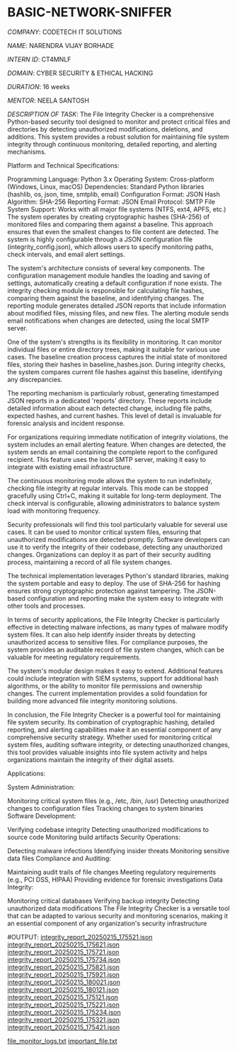 # BASIC-NETWORK-SNIFFER

*COMPANY*: CODETECH IT SOLUTIONS

*NAME*: NARENDRA VIJAY BORHADE

*INTERN ID*: CT4MNLF

*DOMAIN*: CYBER SECURITY & ETHICAL HACKING

*DURATION*: 16 weeks

*MENTOR*: NEELA SANTOSH

*DESCRIPTION OF TASK*: The File Integrity Checker is a comprehensive Python-based security tool designed to monitor and protect critical files and directories by detecting unauthorized modifications, deletions, and additions. This system provides a robust solution for maintaining file system integrity through continuous monitoring, detailed reporting, and alerting mechanisms.

Platform and Technical Specifications:

Programming Language: Python 3.x
Operating System: Cross-platform (Windows, Linux, macOS)
Dependencies: Standard Python libraries (hashlib, os, json, time, smtplib, email)
Configuration Format: JSON
Hash Algorithm: SHA-256
Reporting Format: JSON
Email Protocol: SMTP
File System Support: Works with all major file systems (NTFS, ext4, APFS, etc.)
The system operates by creating cryptographic hashes (SHA-256) of monitored files and comparing them against a baseline. This approach ensures that even the smallest changes to file content are detected. The system is highly configurable through a JSON configuration file (integrity_config.json), which allows users to specify monitoring paths, check intervals, and email alert settings.

The system's architecture consists of several key components. The configuration management module handles the loading and saving of settings, automatically creating a default configuration if none exists. The integrity checking module is responsible for calculating file hashes, comparing them against the baseline, and identifying changes. The reporting module generates detailed JSON reports that include information about modified files, missing files, and new files. The alerting module sends email notifications when changes are detected, using the local SMTP server.

One of the system's strengths is its flexibility in monitoring. It can monitor individual files or entire directory trees, making it suitable for various use cases. The baseline creation process captures the initial state of monitored files, storing their hashes in baseline_hashes.json. During integrity checks, the system compares current file hashes against this baseline, identifying any discrepancies.

The reporting mechanism is particularly robust, generating timestamped JSON reports in a dedicated 'reports' directory. These reports include detailed information about each detected change, including file paths, expected hashes, and current hashes. This level of detail is invaluable for forensic analysis and incident response.

For organizations requiring immediate notification of integrity violations, the system includes an email alerting feature. When changes are detected, the system sends an email containing the complete report to the configured recipient. This feature uses the local SMTP server, making it easy to integrate with existing email infrastructure.

The continuous monitoring mode allows the system to run indefinitely, checking file integrity at regular intervals. This mode can be stopped gracefully using Ctrl+C, making it suitable for long-term deployment. The check interval is configurable, allowing administrators to balance system load with monitoring frequency.

Security professionals will find this tool particularly valuable for several use cases. It can be used to monitor critical system files, ensuring that unauthorized modifications are detected promptly. Software developers can use it to verify the integrity of their codebase, detecting any unauthorized changes. Organizations can deploy it as part of their security auditing process, maintaining a record of all file system changes.

The technical implementation leverages Python's standard libraries, making the system portable and easy to deploy. The use of SHA-256 for hashing ensures strong cryptographic protection against tampering. The JSON-based configuration and reporting make the system easy to integrate with other tools and processes.

In terms of security applications, the File Integrity Checker is particularly effective in detecting malware infections, as many types of malware modify system files. It can also help identify insider threats by detecting unauthorized access to sensitive files. For compliance purposes, the system provides an auditable record of file system changes, which can be valuable for meeting regulatory requirements.

The system's modular design makes it easy to extend. Additional features could include integration with SIEM systems, support for additional hash algorithms, or the ability to monitor file permissions and ownership changes. The current implementation provides a solid foundation for building more advanced file integrity monitoring solutions.

In conclusion, the File Integrity Checker is a powerful tool for maintaining file system security. Its combination of cryptographic hashing, detailed reporting, and alerting capabilities make it an essential component of any comprehensive security strategy. Whether used for monitoring critical system files, auditing software integrity, or detecting unauthorized changes, this tool provides valuable insights into file system activity and helps organizations maintain the integrity of their digital assets.

Applications:

System Administration:

Monitoring critical system files (e.g., /etc, /bin, /usr)
Detecting unauthorized changes to configuration files
Tracking changes to system binaries
Software Development:

Verifying codebase integrity
Detecting unauthorized modifications to source code
Monitoring build artifacts
Security Operations:

Detecting malware infections
Identifying insider threats
Monitoring sensitive data files
Compliance and Auditing:

Maintaining audit trails of file changes
Meeting regulatory requirements (e.g., PCI DSS, HIPAA)
Providing evidence for forensic investigations
Data Integrity:

Monitoring critical databases
Verifying backup integrity
Detecting unauthorized data modifications
The File Integrity Checker is a versatile tool that can be adapted to various security and monitoring scenarios, making it an essential component of any organization's security infrastructure

#OUTPUT:
[integrity_report_20250215_175521.json](https://github.com/user-attachments/files/18826586/integrity_report_20250215_175521.json)
[integrity_report_20250215_175621.json](https://github.com/user-attachments/files/18826587/integrity_report_20250215_175621.json)
[integrity_report_20250215_175721.json](https://github.com/user-attachments/files/18826596/integrity_report_20250215_175721.json)
[integrity_report_20250215_175734.json](https://github.com/user-attachments/files/18826585/integrity_report_20250215_175734.json)
[integrity_report_20250215_175821.json](https://github.com/user-attachments/files/18826588/integrity_report_20250215_175821.json)
[integrity_report_20250215_175921.json](https://github.com/user-attachments/files/18826590/integrity_report_20250215_175921.json)
[integrity_report_20250215_180021.json](https://github.com/user-attachments/files/18826584/integrity_report_20250215_180021.json)
[integrity_report_20250215_180121.json](https://github.com/user-attachments/files/18826595/integrity_report_20250215_180121.json)
[integrity_report_20250215_175121.json](https://github.com/user-attachments/files/18826593/integrity_report_20250215_175121.json)
[integrity_report_20250215_175221.json](https://github.com/user-attachments/files/18826594/integrity_report_20250215_175221.json)
[integrity_report_20250215_175234.json](https://github.com/user-attachments/files/18826591/integrity_report_20250215_175234.json)
[integrity_report_20250215_175321.json](https://github.com/user-attachments/files/18826589/integrity_report_20250215_175321.json)
[integrity_report_20250215_175421.json](https://github.com/user-attachments/files/18826592/integrity_report_20250215_175421.json)

[file_monitor_logs.txt](https://github.com/user-attachments/files/18826607/file_monitor_logs.txt)
[important_file.txt](https://github.com/user-attachments/files/18826608/important_file.txt)
